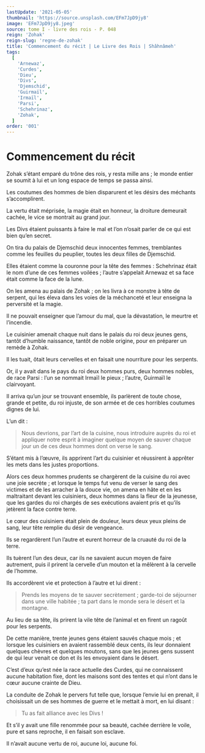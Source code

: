 ```yaml
---
lastUpdate: '2021-05-05'
thumbnail: 'https://source.unsplash.com/EFm7JpD9jy8'
image: 'EFm7JpD9jy8.jpeg'
source: tome I - livre des rois - P. 048
reign: 'Zohak'
reign-slug: 'regne-de-zohak'
title: 'Commencement du récit | Le Livre des Rois | Shâhnâmeh'
tags:
  [
    'Arnewaz',
    'Curdes',
    'Dieu',
    'Divs',
    'Djemschid',
    'Guirmaïl',
    'Irmaïl',
    'Parsi',
    'Schehrinaz',
    'Zohak',
  ]
order: '001'
---
```


# Commencement du récit

Zohak s’étant emparé du trône des rois, y resta mille ans ; le monde entier se soumit à lui et un long espace de temps se passa ainsi.

Les coutumes des hommes de bien disparurent et les désirs des méchants s’accomplirent.

La vertu était méprisée, la magie était en honneur, la droiture demeurait cachée, le vice se montrait au grand jour.

Les Divs étaient puissants à faire le mal et l’on n’osait parler de ce qui est bien qu’en secret.

On tira du palais de Djemschid deux innocentes femmes, tremblantes comme les feuilles du peuplier, toutes les deux filles de Djemschid.

Elles étaient comme la couronne pour la tête des femmes : Schehrinaz était le nom d’une de ces femmes voilées ; l’autre s’appelait Arnewaz et sa face était comme la face de la lune.

On les amena au palais de Zohak ; on les livra à ce monstre à tête de serpent, qui les éleva dans les voies de la méchanceté et leur enseigna la perversité et la magie.

Il ne pouvait enseigner que l’amour du mal, que la dévastation, le meurtre et l’incendie.

Le cuisinier amenait chaque nuit dans le palais du roi deux jeunes gens, tantôt d’humble naissance, tantôt de noble origine, pour en préparer un remède à Zohak.

Il les tuait, ôtait leurs cervelles et en faisait une nourriture pour les serpents.

Or, il y avait dans le pays du roi deux hommes purs, deux hommes nobles, de race Parsi : l’un se nommait Irmaïl le pieux ; l’autre, Guirmaïl le clairvoyant.

Il arriva qu’un jour se trouvant ensemble, ils parlèrent de toute chose, grande et petite, du roi injuste, de son armée et de ces horribles coutumes dignes de lui.

L’un dit :

> Nous devrions, par l’art de la cuisine, nous introduire auprès du roi et appliquer notre esprit à imaginer quelque moyen de sauver chaque jour un de ces deux hommes dont on verse le sang.

S’étant mis à l’œuvre, ils apprirent l’art du cuisinier et réussirent à apprêter les mets dans les justes proportions.

Alors ces deux hommes prudents se chargèrent de la cuisine du roi avec une joie secrète ; et lorsque le temps fut venu de verser le sang des victimes et de les arracher à la douce vie, on amena en hâte et en les maltraitant devant les cuisiniers, deux hommes dans la fleur de la jeunesse, que les gardes du roi chargés de ses exécutions avaient pris et qu’ils jetèrent la face contre terre.

Le cœur des cuisiniers était plein de douleur, leurs deux yeux pleins de sang, leur tête remplie du désir de vengeance.

Ils se regardèrent l’un l’autre et eurent horreur de la cruauté du roi de la terre.

Ils tuèrent l’un des deux, car ils ne savaient aucun moyen de faire autrement, puis il prirent la cervelle d’un mouton et la mêlèrent à la cervelle de l’homme.

Ils accordèrent vie et protection à l’autre et lui dirent :

> Prends les moyens de te sauver secrètement ; garde-toi de séjourner dans une ville habitée ; ta part dans le monde sera le désert et la montagne.

Au lieu de sa tête, ils prirent la vile tête de l’animal et en firent un ragoût pour les serpents.

De cette manière, trente jeunes gens étaient sauvés chaque mois ; et lorsque les cuisiniers en avaient rassemblé deux cents, ils leur donnaient quelques chèvres et quelques moutons, sans que les jeunes gens sussent de qui leur venait ce don et ils les envoyaient dans le désert.

C’est d’eux qu’est née la race actuelle des Curdes, qui ne connaissent aucune habitation fixe, dont les maisons sont des tentes et qui n’ont dans le cœur aucune crainte de Dieu.

La conduite de Zohak le pervers fut telle que, lorsque l’envie lui en prenait, il choisissait un de ses hommes de guerre et le mettait à mort, en lui disant :

> Tu as fait alliance avec les Divs !

Et s’il y avait une fille renommée pour sa beauté, cachée derrière le voile, pure et sans reproche, il en faisait son esclave.

Il n’avait aucune vertu de roi, aucune loi, aucune foi.
